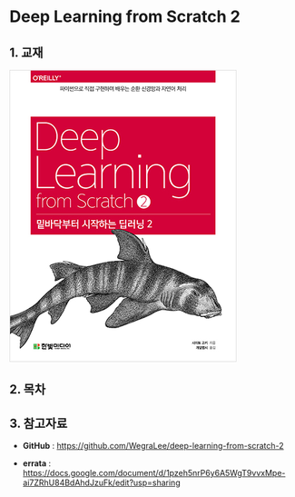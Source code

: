 # Deep Learning from Scratch 2

## 1. 교재

![](./cover.jpg)



## 2. 목차





## 3. 참고자료

- **GitHub** :  <https://github.com/WegraLee/deep-learning-from-scratch-2>

- **errata** : <https://docs.google.com/document/d/1pzeh5nrP6y6A5WgT9vvxMpe-ai7ZRhU84BdAhdJzuFk/edit?usp=sharing>